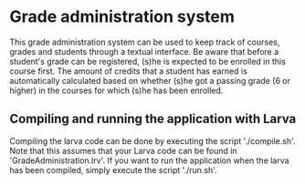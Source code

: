 # Grade administration system
This grade administration system can be used to keep track of courses, grades and students through a textual interface. Be aware that before a student's grade can be registered, (s)he is expected to be enrolled in this course first. The amount of credits that a student has earned is automatically calculated based on whether (s)he got a passing grade (6 or higher) in the courses for which (s)he has been enrolled.

## Compiling and running the application with Larva
Compiling the larva code can be done by executing the script './compile.sh'.
Note that this assumes that your Larva code can be found in 'GradeAdministration.lrv'.
If you want to run the application when the larva has been compiled, simply execute the script './run.sh'.

